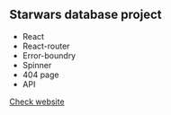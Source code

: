 ## Starwars database project

- React
- React-router
- Error-boundry
- Spinner
- 404 page
- API

[Check website](https://starwars-apidb.netlify.app/)

